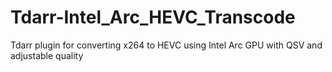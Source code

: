 # Tdarr-Intel_Arc_HEVC_Transcode
Tdarr plugin for converting x264 to HEVC using Intel Arc GPU with QSV and adjustable quality
